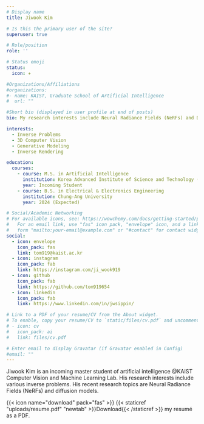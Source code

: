 ```yaml
---
# Display name
title: Jiwook Kim

# Is this the primary user of the site?
superuser: true

# Role/position
role: ''

# Status emoji
status:
  icon: ✈️

#Organizations/Affiliations
#organizations:
#- name: KAIST, Graduate School of Artificial Intelligence
#  url: ""

#Short bio (displayed in user profile at end of posts)
bio: My research interests include Neural Radiance Fields (NeRFs) and Diffusion Models (DMs).

interests:
  - Inverse Problems
  - 3D Computer Vision
  - Generative Modeling
  - Inverse Rendering

education:
  courses:
    - course: M.S. in Artificial Intelligence
      institution: Korea Advanced Institute of Science and Technology (KAIST)
      year: Incoming Student
    - course: B.S. in Electrical & Electronics Engineering
      institution: Chung-Ang University
      year: 2024 (Expected)

# Social/Academic Networking
# For available icons, see: https://wowchemy.com/docs/getting-started/page-builder/#icons
#   For an email link, use "fas" icon pack, "envelope" icon, and a link in the
#   form "mailto:your-email@example.com" or "#contact" for contact widget.
social:
  - icon: envelope
    icon_pack: fas
    link: tom919@kaist.ac.kr
  - icon: instagram
    icon_pack: fab
    link: https://instagram.com/ji_wook919
  - icon: github
    icon_pack: fab
    link: https://github.com/tom919654
  - icon: linkedin
    icon_pack: fab
    link: https://www.linkedin.com/in/jwsippin/

# Link to a PDF of your resume/CV from the About widget.
# To enable, copy your resume/CV to `static/files/cv.pdf` and uncomment the lines below.
# - icon: cv
#   icon_pack: ai
#   link: files/cv.pdf

# Enter email to display Gravatar (if Gravatar enabled in Config)
#email: ""
---
```


Jiwook Kim is an incoming master student of artificial intelligence @KAIST Computer Vision and Machine Learning Lab. His research interests include various inverse problems. His recent research topics are Neural Radiance Fields (NeRFs) and diffusion models.

{{< icon name="download" pack="fas" >}} {{< staticref "uploads/resume.pdf" "newtab" >}}Download{{< /staticref >}} my resumé as a PDF.
